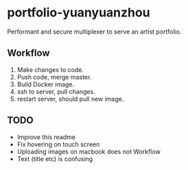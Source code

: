 # portfolio-yuanyuanzhou
Performant and secure multiplexer to serve an artist portfolio. 

## Workflow
1. Make changes to code.
2. Push code, merge master.
3. Build Docker image.
4. ssh to server, pull changes.
5. restart server, should pull new image.

## TODO
- Improve this readme
- Fix hovering on touch screen
- Uploading images on macbook does not Workflow
- Text (title etc) is confusing
